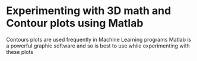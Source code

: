# Experimenting with 3D math and Contour plots using Matlab
Contours plots are used frequently in Machine Learning programs
Matlab is a powerful graphic software and so is best to use while experimenting with these plots
